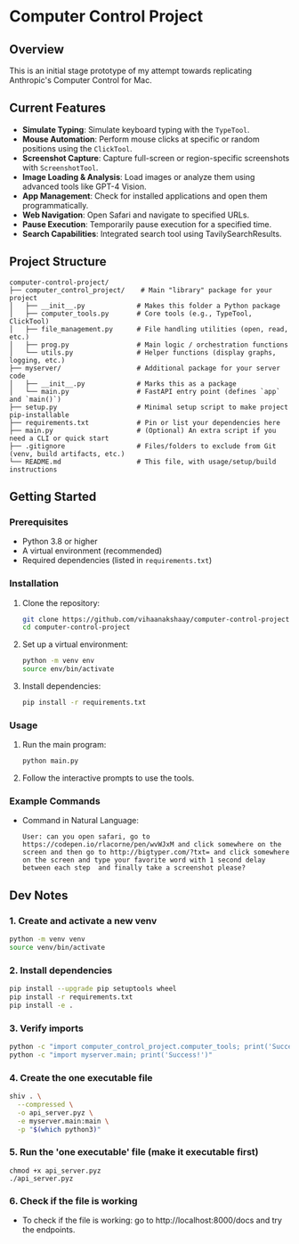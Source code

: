 # **Computer Control Project**

## **Overview**
This is an initial stage prototype of my attempt towards replicating Anthropic's Computer Control for Mac.

## **Current Features**
- **Simulate Typing**: Simulate keyboard typing with the `TypeTool`.
- **Mouse Automation**: Perform mouse clicks at specific or random positions using the `ClickTool`.
- **Screenshot Capture**: Capture full-screen or region-specific screenshots with `ScreenshotTool`.
- **Image Loading & Analysis**: Load images or analyze them using advanced tools like GPT-4 Vision.
- **App Management**: Check for installed applications and open them programmatically.
- **Web Navigation**: Open Safari and navigate to specified URLs.
- **Pause Execution**: Temporarily pause execution for a specified time.
- **Search Capabilities**: Integrated search tool using TavilySearchResults.

## **Project Structure**
```
computer-control-project/
├── computer_control_project/    # Main "library" package for your project
│   ├── __init__.py             # Makes this folder a Python package
│   ├── computer_tools.py       # Core tools (e.g., TypeTool, ClickTool)
│   ├── file_management.py      # File handling utilities (open, read, etc.)
│   ├── prog.py                 # Main logic / orchestration functions
│   └── utils.py                # Helper functions (display graphs, logging, etc.)
├── myserver/                   # Additional package for your server code
│   ├── __init__.py             # Marks this as a package
│   └── main.py                 # FastAPI entry point (defines `app` and `main()`)
├── setup.py                    # Minimal setup script to make project pip-installable
├── requirements.txt            # Pin or list your dependencies here
├── main.py                     # (Optional) An extra script if you need a CLI or quick start
├── .gitignore                  # Files/folders to exclude from Git (venv, build artifacts, etc.)
└── README.md                   # This file, with usage/setup/build instructions
```
## **Getting Started**

### **Prerequisites**
- Python 3.8 or higher
- A virtual environment (recommended)
- Required dependencies (listed in `requirements.txt`)

### **Installation**
1. Clone the repository:
   ```bash
   git clone https://github.com/vihaanakshaay/computer-control-project.git
   cd computer-control-project
   ```

2. Set up a virtual environment:
   ```bash
   python -m venv env
   source env/bin/activate  
   ```

3. Install dependencies:
   ```bash
   pip install -r requirements.txt
   ```

### **Usage**
1. Run the main program:
   ```bash
   python main.py
   ```

2. Follow the interactive prompts to use the tools.

### **Example Commands**
- Command in Natural Language:
  ```
  User: can you open safari, go to https://codepen.io/rlacorne/pen/wvWJxM and click somewhere on the screen and then go to http://bigtyper.com/?txt= and click somewhere on the screen and type your favorite word with 1 second delay between each step  and finally take a screenshot please?

  ```

## Dev Notes

### 1. Create and activate a new venv
```bash
python -m venv venv
source venv/bin/activate
```

### 2. Install dependencies
```bash
pip install --upgrade pip setuptools wheel
pip install -r requirements.txt
pip install -e .
```

### 3. Verify imports
```bash
python -c "import computer_control_project.computer_tools; print('Success!')"
python -c "import myserver.main; print('Success!')"
```

### 4. Create the one executable file
```bash 
shiv . \
  --compressed \
  -o api_server.pyz \
  -e myserver.main:main \
  -p "$(which python3)"
```

### 5. Run the 'one executable' file (make it executable first)
```
chmod +x api_server.pyz
./api_server.pyz
```

### 6. Check if the file is working
- To check if the file is working: go to http://localhost:8000/docs and try the endpoints.
